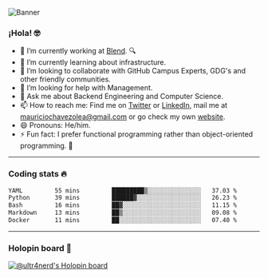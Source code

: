 ![Banner](banner.gif)
### ¡Hola! 🤓

- 🔭 I’m currently working at [Blend](https://blend.com/). 🔍
- 🌱 I’m currently learning about infrastructure.
- 👯 I’m looking to collaborate with GitHub Campus Experts, GDG's and other friendly communities.
- 🤔 I’m looking for help with Management.
- 💬 Ask me about Backend Engineering and Computer Science.
- 📫 How to reach me: Find me on [Twitter](https://twitter.com/ultr4nerd) or [LinkedIn](https://www.linkedin.com/in/ultr4nerd), mail me at [mauriciochavezolea@gmail.com](mailto:mauriciochavezolea@gmail.com) or go check my own [website](https://mauriciochavez.dev).
- 😄 Pronouns: He/him. 
- ⚡ Fun fact: I prefer functional programming rather than object-oriented programming. 🤭
---

### Coding stats 🔥

<!--START_SECTION:waka-->

```txt
YAML         55 mins         █████████▒░░░░░░░░░░░░░░░   37.03 %
Python       39 mins         ██████▓░░░░░░░░░░░░░░░░░░   26.23 %
Bash         16 mins         ██▓░░░░░░░░░░░░░░░░░░░░░░   11.15 %
Markdown     13 mins         ██▒░░░░░░░░░░░░░░░░░░░░░░   09.08 %
Docker       11 mins         ██░░░░░░░░░░░░░░░░░░░░░░░   07.40 %
```

<!--END_SECTION:waka-->

---

### Holopin board 🦖

[![@ultr4nerd's Holopin board](https://holopin.me/ultr4nerd)](https://holopin.io/@ultr4nerd)
